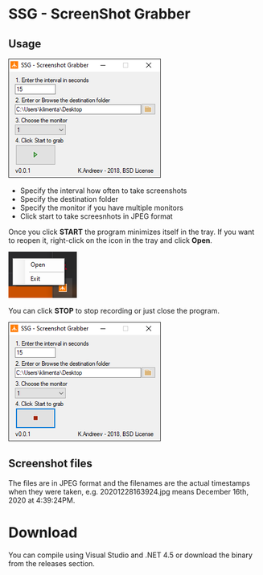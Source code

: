 # SSG - ScreenShot Grabber

## Usage

![SSG](ssg.png)

* Specify the interval how often to take screenshots
* Specify the destination folder
* Specify the monitor if you have multiple monitors
* Click start to take screesnhots in JPEG format

Once you click **START** the program minimizes itself in the tray.
If you want to reopen it, right-click on the icon in the tray and click **Open**.

![Open](open.png)

You can click **STOP** to stop recording or just close the program. 

![Stop](stop.png)

## Screenshot files

The files are in JPEG format and the filenames are the actual timestamps when they were taken, e.g. 20201228163924.jpg means December 16th, 2020 at 4:39:24PM.

# Download

You can compile using Visual Studio and .NET 4.5 or download the binary from the releases section.
